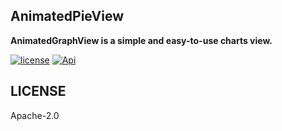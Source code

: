 AnimatedPieView
---
**AnimatedGraphView is a simple and easy-to-use charts view.**
 

[![license](https://img.shields.io/badge/license-Apache--2.0-blue.svg)](https://github.com/razerdp/AnimatedPieView/blob/master/LICENSE)
[![Api](https://img.shields.io/badge/Api-14%2B-green.svg)](https://img.shields.io/badge/Api-14%2B-green.svg)

LICENSE
---

Apache-2.0
   
   

   



